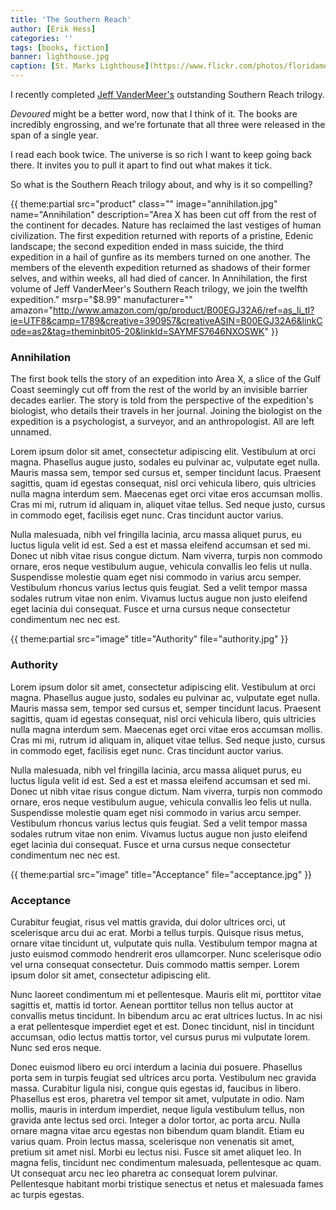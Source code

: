 ```yaml
---
title: 'The Southern Reach'
author: [Erik Hess]
categories: ''
tags: [books, fiction]
banner: lighthouse.jpg
caption: [St. Marks Lighthouse](https://www.flickr.com/photos/floridamemory/8467121415/in/photolist-dUddcZ-8uAskS)
---
```

I recently completed [Jeff VanderMeer's](http://www.jeffvandermeer.com/) outstanding Southern Reach trilogy.

*Devoured* might be a better word, now that I think of it. The books are incredibly engrossing, and we're fortunate that all three were released in the span of a single year.

I read each book twice. The universe is so rich I want to keep going back there. It invites you to pull it apart to find out what makes it tick.

So what is the Southern Reach trilogy about, and why is it so compelling? 

{{ theme:partial src="product" class="" image="annihilation.jpg" name="Annihilation" description="Area X has been cut off from the rest of the continent for decades. Nature has reclaimed the last vestiges of human civilization. The first expedition returned with reports of a pristine, Edenic landscape; the second expedition ended in mass suicide, the third expedition in a hail of gunfire as its members turned on one another. The members of the eleventh expedition returned as shadows of their former selves, and within weeks, all had died of cancer. In Annihilation, the first volume of Jeff VanderMeer's Southern Reach trilogy, we join the twelfth expedition." msrp="$8.99" manufacturer="" amazon="http://www.amazon.com/gp/product/B00EGJ32A6/ref=as_li_tl?ie=UTF8&camp=1789&creative=390957&creativeASIN=B00EGJ32A6&linkCode=as2&tag=theminbit05-20&linkId=SAYMFS7646NXOSWK" }}

### Annihilation

The first book tells the story of an expedition into Area X, a slice of the Gulf Coast seemingly cut off from the rest of the world by an invisible barrier decades earlier. The story is told from the perspective of the expedition's biologist, who details their travels in her journal. Joining the biologist on the expedition is a psychologist, a surveyor, and an anthropologist. All are left unnamed.

Lorem ipsum dolor sit amet, consectetur adipiscing elit. Vestibulum at orci magna. Phasellus augue justo, sodales eu pulvinar ac, vulputate eget nulla. Mauris massa sem, tempor sed cursus et, semper tincidunt lacus. Praesent sagittis, quam id egestas consequat, nisl orci vehicula libero, quis ultricies nulla magna interdum sem. Maecenas eget orci vitae eros accumsan mollis. Cras mi mi, rutrum id aliquam in, aliquet vitae tellus. Sed neque justo, cursus in commodo eget, facilisis eget nunc. Cras tincidunt auctor varius.

Nulla malesuada, nibh vel fringilla lacinia, arcu massa aliquet purus, eu luctus ligula velit id est. Sed a est et massa eleifend accumsan et sed mi. Donec ut nibh vitae risus congue dictum. Nam viverra, turpis non commodo ornare, eros neque vestibulum augue, vehicula convallis leo felis ut nulla. Suspendisse molestie quam eget nisi commodo in varius arcu semper. Vestibulum rhoncus varius lectus quis feugiat. Sed a velit tempor massa sodales rutrum vitae non enim. Vivamus luctus augue non justo eleifend eget lacinia dui consequat. Fusce et urna cursus neque consectetur condimentum nec nec est.

<aside markdown="1">
{{ theme:partial src="image" title="Authority" file="authority.jpg" }}
</aside>

### Authority

Lorem ipsum dolor sit amet, consectetur adipiscing elit. Vestibulum at orci magna. Phasellus augue justo, sodales eu pulvinar ac, vulputate eget nulla. Mauris massa sem, tempor sed cursus et, semper tincidunt lacus. Praesent sagittis, quam id egestas consequat, nisl orci vehicula libero, quis ultricies nulla magna interdum sem. Maecenas eget orci vitae eros accumsan mollis. Cras mi mi, rutrum id aliquam in, aliquet vitae tellus. Sed neque justo, cursus in commodo eget, facilisis eget nunc. Cras tincidunt auctor varius.

Nulla malesuada, nibh vel fringilla lacinia, arcu massa aliquet purus, eu luctus ligula velit id est. Sed a est et massa eleifend accumsan et sed mi. Donec ut nibh vitae risus congue dictum. Nam viverra, turpis non commodo ornare, eros neque vestibulum augue, vehicula convallis leo felis ut nulla. Suspendisse molestie quam eget nisi commodo in varius arcu semper. Vestibulum rhoncus varius lectus quis feugiat. Sed a velit tempor massa sodales rutrum vitae non enim. Vivamus luctus augue non justo eleifend eget lacinia dui consequat. Fusce et urna cursus neque consectetur condimentum nec nec est.

<aside markdown="1">
{{ theme:partial src="image" title="Acceptance" file="acceptance.jpg" }}
</aside>

### Acceptance

Curabitur feugiat, risus vel mattis gravida, dui dolor ultrices orci, ut scelerisque arcu dui ac erat. Morbi a tellus turpis. Quisque risus metus, ornare vitae tincidunt ut, vulputate quis nulla. Vestibulum tempor magna at justo euismod commodo hendrerit eros ullamcorper. Nunc scelerisque odio vel urna consequat consectetur. Duis commodo mattis semper. Lorem ipsum dolor sit amet, consectetur adipiscing elit.

Nunc laoreet condimentum mi et pellentesque. Mauris elit mi, porttitor vitae sagittis et, mattis id tortor. Aenean porttitor tellus non tellus auctor at convallis metus tincidunt. In bibendum arcu ac erat ultrices luctus. In ac nisi a erat pellentesque imperdiet eget et est. Donec tincidunt, nisl in tincidunt accumsan, odio lectus mattis tortor, vel cursus purus mi vulputate lorem. Nunc sed eros neque.

Donec euismod libero eu orci interdum a lacinia dui posuere. Phasellus porta sem in turpis feugiat sed ultrices arcu porta. Vestibulum nec gravida massa. Curabitur ligula nisi, congue quis egestas id, faucibus in libero. Phasellus est eros, pharetra vel tempor sit amet, vulputate in odio. Nam mollis, mauris in interdum imperdiet, neque ligula vestibulum tellus, non gravida ante lectus sed orci. Integer a dolor tortor, ac porta arcu. Nulla ornare magna vitae arcu egestas non bibendum quam blandit. Etiam eu varius quam. Proin lectus massa, scelerisque non venenatis sit amet, pretium sit amet nisl. Morbi eu lectus nisi. Fusce sit amet aliquet leo. In magna felis, tincidunt nec condimentum malesuada, pellentesque ac quam. Ut consequat arcu nec leo pharetra ac consequat lorem pulvinar. Pellentesque habitant morbi tristique senectus et netus et malesuada fames ac turpis egestas.